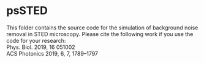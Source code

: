 # psSTED
This folder contains the source code for the simulation of background noise removal in STED microscopy. Please cite the following work if you use the code for your research:\
Phys. Biol. 2019, 16 051002\
ACS Photonics 2019, 6, 7, 1789–1797

